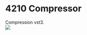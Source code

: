 # 4210 Compressor
Compression vst3. <br>
<img src="https://github.com/Kirby01/KFuzz-/blob/main/af.png?raw=true"><br>
